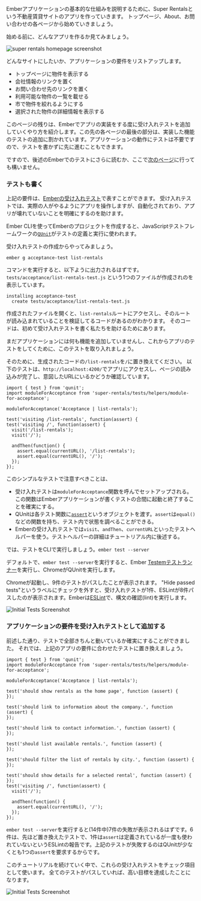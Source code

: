 <!--
To show the basic setup of an Ember application, we'll walk through building an app for a property rental site called Super Rentals. We'll start with a homepage, an about page and a contact page.
-->

Emberアプリケーションの基本的な仕組みを説明するために、Super Rentalsという不動産賃貸サイトのアプリを作っていきます。
トップページ、About、お問い合わせの各ページから始めていきましょう。

<!--
Here's a look at what we want to build before we get started.
-->

始める前に、どんなアプリを作るか見てみましょう。

![super rentals homepage screenshot](../../images/service/style-super-rentals-maps.png)

<!--
Let's work through what we want to do on the home page. We want our application to:
-->

どんなサイトにしたいか、アプリケーションの要件をリストアップします。

<!--
* Show rentals on the home page
* Link to information about the company
* Link to contact information
* List the available rentals
* Filter the list of rentals by city
* Show more details for a selected rental
-->

* トップページに物件を表示する
* 会社情報のリンクを置く
* お問い合わせ先のリンクを置く
* 利用可能な物件の一覧を載せる
* 市で物件を絞れるようにする
* 選択された物件の詳細情報を表示する


<!--
For the remainder of this page, we'll give you an introduction to testing in Ember and get you set up to add tests as we implement pieces of our app. On subsequent tutorial pages, the final sections of each page will be devoted to adding a test for the feature you just implemented. These sections aren't required for a working application and you may move on with the tutorial without writing them.
-->

このページの残りは、Emberでアプリの実装をする度に受け入れテストを追加していくやり方を紹介します。この先の各ページの最後の部分は、実装した機能のテストの追加に割かれています。アプリケーションの動作にテストは不要ですので、テストを書かずに先に進むこともできます。

<!--
At this point, you can continue to the [next page](../routes-and-templates/) or read more about Ember testing below.
-->

ですので、後述のEmberでのテストにさらに読むか、ここで[次のページ](../routes-and-templates/)に行っても構いません。

<!--
### Testing Our Application As We Go
-->

### テストも書く

<!--
We can represent the goals above as [Ember acceptance tests](../../testing/acceptance/). Acceptance tests interact with our app like an actual person would, but are automated, helping ensure that our app doesn't break in the future.
-->

上記の要件は、[Emberの受け入れテスト](../../testing/acceptance/)で表すことができます。
受け入れテストでは、実際の人がやるようにアプリを操作しますが、自動化されており、アプリが壊れていないことを明確にするのを助けます。

<!--
When we create a new Ember Project using Ember CLI, it uses the [`QUnit`](https://qunitjs.com/) JavaScript test framework to define and run tests.
-->
Ember CLIを使ってEmberのプロジェクトを作成すると、JavaScriptテストフレームワークの[`QUnit`](https://qunitjs.com/)がテストの定義と実行に使われます。

<!--
We'll start by using Ember CLI to generate a new acceptance test:
-->

受け入れテストの作成からやってみましょう。

```shell
ember g acceptance-test list-rentals
```

<!--
The command will generate the following output, showing that it created a single file called `tests/acceptance/list-rentals-test.js`.
-->

コマンドを実行すると、以下ように出力されるはずです。
`tests/acceptance/list-rentals-test.js` という1つのファイルが作成されのを表示しています。


```shell
installing acceptance-test
  create tests/acceptance/list-rentals-test.js
```

<!--
Opening that file will reveal some initial code that will try to go to the `list-rentals` route and verify that the route is loaded. The initial code is there to help us build our first acceptance test.
-->

作成されたファイルを開くと、`list-rentals`ルートにアクセスし、そのルートが読み込まれていることを検証してるコードがあるのがわかります。
そのコードは、初めて受け入れテストを書く私たちを助けるためにあります。

<!--
Since we haven't added any functionality to our application yet, we'll use this first test to get started on running tests in our app.
-->

まだアプリケーションには何も機能を追加していませんし、これからアプリのテストをしてくために、このテストを取り入れましょう。

<!--
To do that, replace occurrences of `/list-rentals` in the generated test with `/`. The test will start our app at the base url, `http://localhost:4200/`, and then do a basic check that the page has finished loading and that the url is what we want it to be.
-->

そのために、生成されたコードの`/list-rentals`を`/`に置き換えてください。
以下のテストは、`http://localhost:4200/`でアプリにアクセスし、ページの読み込みが完了し、意図したURLにいるかどうか確認しています。

```/tests/acceptance/list-rentals-test.js{-6,+7,-8,+9,-12,+13}
import { test } from 'qunit';
import moduleForAcceptance from 'super-rentals/tests/helpers/module-for-acceptance';

moduleForAcceptance('Acceptance | list-rentals');

test('visiting /list-rentals', function(assert) {
test('visiting /', function(assert) {
  visit('/list-rentals');
  visit('/');

  andThen(function() {
    assert.equal(currentURL(), '/list-rentals');
    assert.equal(currentURL(), '/');
  });
});
```

<!--
A few of things to note in this simple test:
-->

このシンプルなテストで注意すべきことは、

<!--
* Acceptance tests are setup by calling the function `moduleForAcceptance`. This function ensures that your Ember application is started and shut down between each test.
* QUnit passes in an object called an [`assert`](https://api.qunitjs.com/assert/) to each test function. An `assert` has functions, such as `equal()`, that allow your test to check for conditions within the test environment. A test must have one passing assert to be successful.
* Ember acceptance tests use a set of test helper functions, such as the `visit`, `andThen`, and `currentURL` functions used above. We'll discuss those functions in more detail later in the tutorial.
-->

* 受け入れテストは`moduleForAcceptance`関数を呼んでセットアップされる。この関数はEmberアプリケーションが書くテストの合間に起動と終了することを確実にする。
* QUnitは各テスト関数に[`assert`](https://api.qunitjs.com/assert/)というオブジェクトを渡す。`assert`は`equal()`などの関数を持ち、テスト内で状態を調べることができる。
* Emberの受け入れテストでは`visit`、`andThen`、`currentURL`といったテストヘルパーを使う。テストヘルパーの詳細はチュートリアル内に後述する。

<!--
Now run your test suite with the CLI command, `ember test --server`.
-->

では、テストをCLIで実行しましょう。`ember test --server`

<!--
By default, when you run `ember test --server`, Ember CLI runs the [Testem test runner](https://github.com/testem/testem), which runs Qunit in Chrome and [PhantomJS](http://phantomjs.org/).
-->

デフォルトで、`ember test --server`を実行すると、Ember [Testemテストランナー](https://github.com/testem/testem)を実行し、ChromeがQUnitを実行します。

<!--
Our launched Chrome web browser now shows 9 successful tests. If you toggle the box labeled "Hide passed tests", you should see our successful acceptance test, along with 8 passing ESLint tests. Ember tests each file you create for syntax issues (known as "linting") using [ESLint](http://eslint.org/).
-->

Chromeが起動し、9件のテストがパスしたことが表示されます。
"Hide passed tests"というラベルにチェックを外すと、受け入れテストが1件、ESLintが8件パスしたのが表示されます。Emberは[ESLint](http://eslint.org/)で、構文の確認(lint)を実行します。

![Initial Tests Screenshot](../../images/acceptance-test/initial-tests.png)

<!--
### Adding Your Application Goals as Acceptance Tests
-->

### アプリケーションの要件を受け入れテストとして追加する


<!--
As mentioned before, our initial test just made sure everything was running properly. Now let's replace that test with the list of tasks we want our app to handle (described up above).
-->

前述した通り、テストで全部きちんと動いているか確実にすることができました。
それでは、上記のアプリの要件に合わせたテストに置き換えましょう。

```/tests/acceptance/list-rentals-test.js{+6,+7,+8,+9,+10,+11,+12,+13,+14,+15,+16,+17,+18,+19,+20,+21,+22,-23,-24,-25,-26,-27,-28,-29}
import { test } from 'qunit';
import moduleForAcceptance from 'super-rentals/tests/helpers/module-for-acceptance';

moduleForAcceptance('Acceptance | list-rentals');

test('should show rentals as the home page', function (assert) {
});

test('should link to information about the company.', function (assert) {
});

test('should link to contact information.', function (assert) {
});

test('should list available rentals.', function (assert) {
});

test('should filter the list of rentals by city.', function (assert) {
});

test('should show details for a selected rental', function (assert) {
});
test('visiting /', function(assert) {
  visit('/');

  andThen(function() {
    assert.equal(currentURL(), '/');
  });
});
```

<!--
Running `ember test --server` will now show 7 failing tests (out of 14). Each of the 6 tests we setup above will fail, plus one ESLint test will fail saying, `assert is defined but never used`. The tests above fail because QUnit requires at least one check for a specific condition (known as an `assert`).
-->

`ember test --server`を実行すると(14件中)7件の失敗が表示されるはずです。6件は、先ほど置き換えたテストで、1件は`assert`は定義されているが一度も使われていないというESLintの報告です。上記のテストが失敗するのはQUnitが少なくとも1つの`assert`を要求するからです。

<!--
As we continue through this tutorial, we'll use these acceptance tests as our checklist. Once all the tests are passing, we'll have accomplished our high level goals.
-->

このチュートリアルを続けていく中で、これらの受け入れテストをチェック項目として使います。
全てのテストがパスしていれば、高い目標を達成したことになります。

![Initial Tests Screenshot](../../images/acceptance-test/acceptance-test.png)
